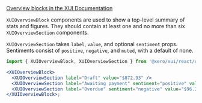 <div class="xui-margin-vertical">
	<a href="../section-components-displayingdata-overviewblock.html" isDocLink>Overview blocks in the XUI Documentation</a>
</div>

`XUIOverviewBlock` components are used to show a top-level summary of stats and figures. They should contain at least one and no more than six `XUIOverviewSection` components.

`XUIOverviewSection` takes `label`, `value`, and optional `sentiment` props. Sentiments consist of `positive`, `negative`, and `muted`, with a default of none.

```jsx harmony
import { XUIOverviewBlock, XUIOverviewSection } from '@xero/xui/react/overviewblock';

<XUIOverviewBlock>
  <XUIOverviewSection label="Draft" value="$872.93" />
  <XUIOverviewSection label="Awaiting payment" sentiment="positive" value="$2,354.02" />
  <XUIOverviewSection label="Overdue" sentiment="negative" value="$96.25" />
</XUIOverviewBlock>;
```
